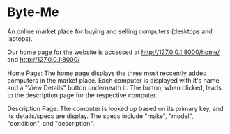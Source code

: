 # Byte-Me
An online market place for buying and selling computers (desktops and laptops). 

Our home page for the website is accessed at http://127.0.0.1:8000/home/ and http://127.0.0.1:8000/

Home Page: 
The home page displays the three most reccently added computers in the market place. Each computer is displayed with it's name, and a "View Details" button underneath it. The button, when clicked, leads to the description page for the respective computer. 

Description Page: 
The computer is looked up based on its primary key, and its details/specs are display. The specs include "make", "model", "condition", and "description". 
